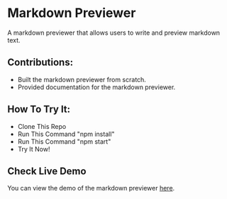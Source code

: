 # Markdown Previewer
A markdown previewer that allows users to write and preview markdown text.
## Contributions:
  - Built the markdown previewer from scratch.
  - Provided documentation for the markdown previewer.
 ## How To Try It:
  - Clone This Repo
  - Run This Command "npm install"
  - Run This Command "npm start"
  - Try It Now!
## Check Live Demo 
  You can view the demo of the markdown previewer [here](https://karreemm.github.io/Markdown-Previewer).

